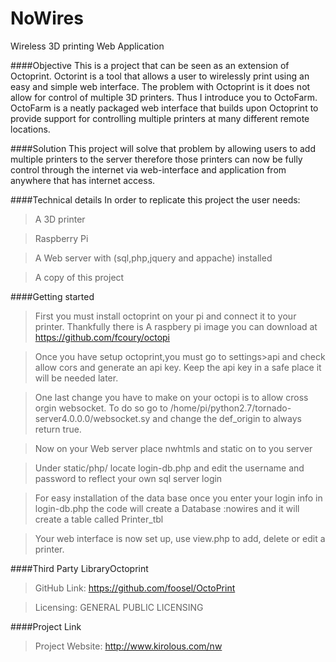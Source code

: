 # NoWires
Wireless 3D printing Web Application

####Objective
This is a project that can be seen as an extension of Octoprint. Octorint is a tool that allows a user to wirelessly print using an easy and simple web interface. The problem with Octoprint is it does not allow for control of multiple 3D printers. Thus I introduce you to OctoFarm. OctoFarm is a neatly packaged web interface that builds upon Octoprint to provide support for controlling multiple printers at many different remote locations. 

####Solution
This project will solve that problem by allowing users to add multiple printers to the server therefore those printers can now be fully control through the internet via web-interface and application from anywhere that has internet access. 

####Technical details
In order to replicate this project the user needs:
> A 3D printer

> Raspberry Pi

> A Web server with (sql,php,jquery and appache) installed 

> A copy of this project 

####Getting started

> First you must install octoprint on your pi and connect it to your printer. Thankfully there is A raspbery pi image you can download at https://github.com/fcoury/octopi


> Once you have setup octoprint,you must go to settings>api and check allow cors and generate an api key. Keep the api key in a safe place it will be needed later. 

> One last change you have to make on your octopi is to allow cross orgin websocket. To do so go to /home/pi/python2.7/tornado-server4.0.0.0/websocket.sy and change the def_origin to always return true.


> Now on your Web server place nwhtmls and static on to you server


> Under static/php/ locate login-db.php and edit the username and password to reflect your own sql server login


> For easy installation of the data base once you enter your login info in login-db.php the code will create a Database :nowires and it will create a table called Printer_tbl


> Your web interface is now set up, use view.php to add, delete or edit a printer.

####Third Party LibraryOctoprint
>GitHub Link: https://github.com/foosel/OctoPrint

>Licensing:   GENERAL PUBLIC LICENSING

####Project Link
>Project Website: http://www.kirolous.com/nw


